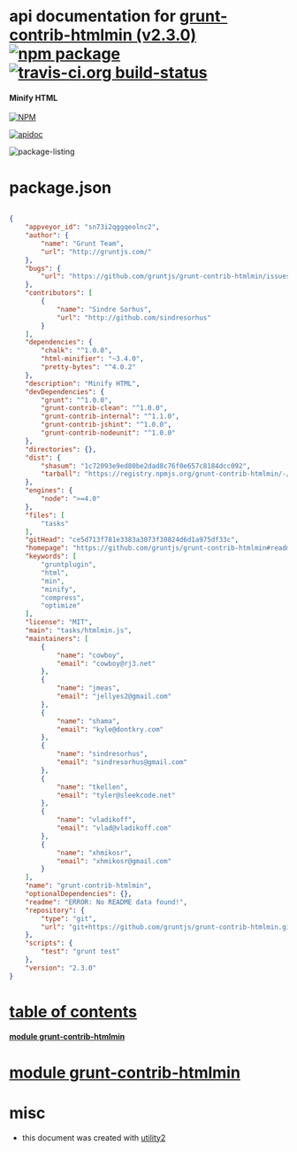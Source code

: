 # api documentation for  [grunt-contrib-htmlmin (v2.3.0)](https://github.com/gruntjs/grunt-contrib-htmlmin#readme)  [![npm package](https://img.shields.io/npm/v/npmdoc-grunt-contrib-htmlmin.svg?style=flat-square)](https://www.npmjs.org/package/npmdoc-grunt-contrib-htmlmin) [![travis-ci.org build-status](https://api.travis-ci.org/npmdoc/node-npmdoc-grunt-contrib-htmlmin.svg)](https://travis-ci.org/npmdoc/node-npmdoc-grunt-contrib-htmlmin)
#### Minify HTML

[![NPM](https://nodei.co/npm/grunt-contrib-htmlmin.png?downloads=true)](https://www.npmjs.com/package/grunt-contrib-htmlmin)

[![apidoc](https://npmdoc.github.io/node-npmdoc-grunt-contrib-htmlmin/build/screen-capture.buildNpmdoc.browser._2Fhome_2Ftravis_2Fbuild_2Fnpmdoc_2Fnode-npmdoc-grunt-contrib-htmlmin_2Ftmp_2Fbuild_2Fapidoc.html.png)](https://npmdoc.github.io/node-npmdoc-grunt-contrib-htmlmin/build..beta..travis-ci.org/apidoc.html)

![package-listing](https://npmdoc.github.io/node-npmdoc-grunt-contrib-htmlmin/build/screen-capture.npmPackageListing.svg)



# package.json

```json

{
    "appveyor_id": "sn73i2qggqeolnc2",
    "author": {
        "name": "Grunt Team",
        "url": "http://gruntjs.com/"
    },
    "bugs": {
        "url": "https://github.com/gruntjs/grunt-contrib-htmlmin/issues"
    },
    "contributors": [
        {
            "name": "Sindre Sorhus",
            "url": "http://github.com/sindresorhus"
        }
    ],
    "dependencies": {
        "chalk": "^1.0.0",
        "html-minifier": "~3.4.0",
        "pretty-bytes": "^4.0.2"
    },
    "description": "Minify HTML",
    "devDependencies": {
        "grunt": "^1.0.0",
        "grunt-contrib-clean": "^1.0.0",
        "grunt-contrib-internal": "^1.1.0",
        "grunt-contrib-jshint": "^1.0.0",
        "grunt-contrib-nodeunit": "^1.0.0"
    },
    "directories": {},
    "dist": {
        "shasum": "1c72093e9ed80be2dad8c76f0e657c8184dcc092",
        "tarball": "https://registry.npmjs.org/grunt-contrib-htmlmin/-/grunt-contrib-htmlmin-2.3.0.tgz"
    },
    "engines": {
        "node": ">=4.0"
    },
    "files": [
        "tasks"
    ],
    "gitHead": "ce5d713f781e3383a3073f30824d6d1a975df33c",
    "homepage": "https://github.com/gruntjs/grunt-contrib-htmlmin#readme",
    "keywords": [
        "gruntplugin",
        "html",
        "min",
        "minify",
        "compress",
        "optimize"
    ],
    "license": "MIT",
    "main": "tasks/htmlmin.js",
    "maintainers": [
        {
            "name": "cowboy",
            "email": "cowboy@rj3.net"
        },
        {
            "name": "jmeas",
            "email": "jellyes2@gmail.com"
        },
        {
            "name": "shama",
            "email": "kyle@dontkry.com"
        },
        {
            "name": "sindresorhus",
            "email": "sindresorhus@gmail.com"
        },
        {
            "name": "tkellen",
            "email": "tyler@sleekcode.net"
        },
        {
            "name": "vladikoff",
            "email": "vlad@vladikoff.com"
        },
        {
            "name": "xhmikosr",
            "email": "xhmikosr@gmail.com"
        }
    ],
    "name": "grunt-contrib-htmlmin",
    "optionalDependencies": {},
    "readme": "ERROR: No README data found!",
    "repository": {
        "type": "git",
        "url": "git+https://github.com/gruntjs/grunt-contrib-htmlmin.git"
    },
    "scripts": {
        "test": "grunt test"
    },
    "version": "2.3.0"
}
```



# <a name="apidoc.tableOfContents"></a>[table of contents](#apidoc.tableOfContents)

#### [module grunt-contrib-htmlmin](#apidoc.module.grunt-contrib-htmlmin)



# <a name="apidoc.module.grunt-contrib-htmlmin"></a>[module grunt-contrib-htmlmin](#apidoc.module.grunt-contrib-htmlmin)



# misc
- this document was created with [utility2](https://github.com/kaizhu256/node-utility2)
